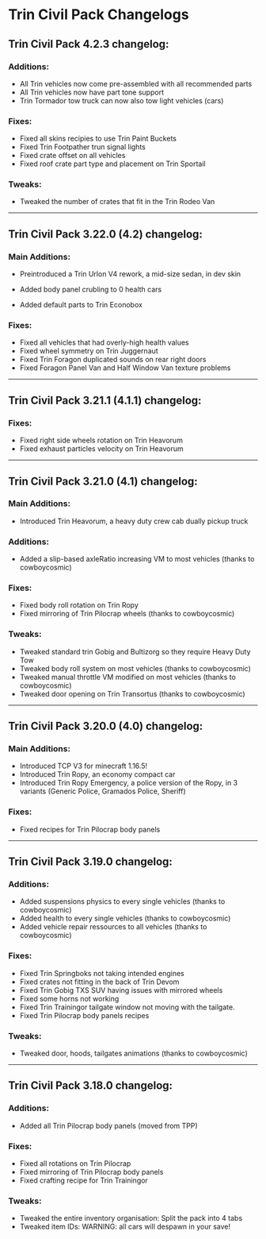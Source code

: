 # Trin Civil Pack Changelogs

## Trin Civil Pack 4.2.3 changelog:

### Additions:

- All Trin vehicles now come pre-assembled with all recommended parts
- All Trin vehicles now have part tone support
- Trin Tormador tow truck can now also tow light vehicles (cars)

### Fixes:

- Fixed all skins recipies to use Trin Paint Buckets 
- Fixed Trin Footpather trun signal lights
- Fixed crate offset on all vehicles
- Fixed roof crate part type and placement on Trin Sportail

### Tweaks:

- Tweaked the number of crates that fit in the Trin Rodeo Van

---

## Trin Civil Pack 3.22.0 (4.2) changelog:

### Main Additions:

- Preintroduced a Trin Urlon V4 rework, a mid-size sedan, in dev skin

- Added body panel crubling to 0 health cars
- Added default parts to Trin Econobox

### Fixes:

- Fixed all vehicles that had overly-high health values
- Fixed wheel symmetry on Trin Juggernaut
- Fixed Trin Foragon duplicated sounds on rear right doors
- Fixed Foragon Panel Van and Half Window Van texture problems

---

## Trin Civil Pack 3.21.1 (4.1.1) changelog:

### Fixes:

- Fixed right side wheels rotation on Trin Heavorum
- Fixed exhaust particles velocity on Trin Heavorum

---


## Trin Civil Pack 3.21.0 (4.1) changelog:

### Main Additions:

- Introduced Trin Heavorum, a heavy duty crew cab dually pickup truck

### Additions:

- Added a slip-based axleRatio increasing VM to most vehicles (thanks to cowboycosmic)

### Fixes:

- Fixed body roll rotation on Trin Ropy
- Fixed mirroring of Trin Pilocrap wheels (thanks to cowboycosmic)

### Tweaks:

- Tweaked standard trin Gobig and Bultizorg so they require Heavy Duty Tow
- Tweaked body roll system on most vehicles (thanks to cowboycosmic)
- Tweaked manual throttle VM modified on most vehicles (thanks to cowboycosmic)
- Tweaked door opening on Trin Transortus (thanks to cowboycosmic)

---

## Trin Civil Pack 3.20.0 (4.0) changelog:

### Main Additions:

- Introduced TCP V3 for minecraft 1.16.5!
- Introduced Trin Ropy, an economy compact car
- Introduced Trin Ropy Emergency, a police version of the Ropy, in 3 variants (Generic Police, Gramados Police, Sheriff)

### Fixes:

- Fixed recipes for Trin Pilocrap body panels

---

## Trin Civil Pack 3.19.0 changelog:

### Additions:

- Added suspensions physics to every single vehicles (thanks to cowboycosmic)
- Added health to every single vehicles (thanks to cowboycosmic)
- Added vehicle repair ressources to all vehicles (thanks to cowboycosmic)

### Fixes:

- Fixed Trin Springboks not taking intended engines
- Fixed crates not fitting in the back of Trin Devom
- Fixed Trin Gobig TXS SUV having issues with mirrored wheels
- Fixed some horns not working
- Fixed Trin Trainingor tailgate window not moving with the tailgate.
- Fixed Trin Pilocrap body panels recipes

### Tweaks:

- Tweaked door, hoods, tailgates animations (thanks to cowboycosmic)

---

## Trin Civil Pack 3.18.0 changelog:

### Additions:

- Added all Trin Pilocrap body panels (moved from TPP)

### Fixes:

- Fixed all rotations on Trin Pilocrap
- Fixed mirroring of Trin Pilocrap body panels
- Fixed crafting recipe for Trin Trainingor

### Tweaks:

- Tweaked the entire inventory organisation: Split the pack into 4 tabs
- Tweaked item IDs: WARNING: all cars will despawn in your save!